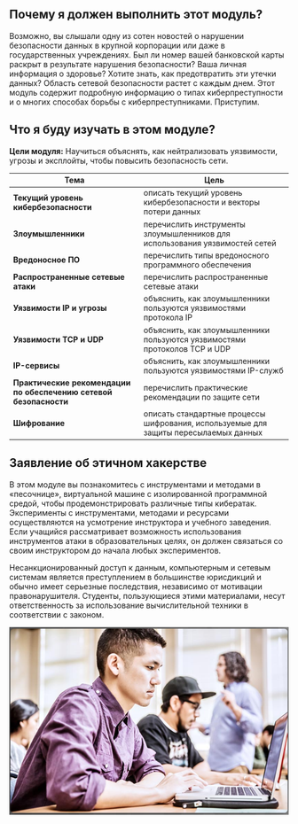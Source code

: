 <!-- 3.0.1 -->
## Почему я должен выполнить этот модуль?

Возможно, вы слышали одну из сотен новостей о нарушении безопасности данных в крупной корпорации или даже в государственных учреждениях. Был ли номер вашей банковской карты раскрыт в результате нарушения безопасности? Ваша личная информация о здоровье? Хотите знать, как предотвратить эти утечки данных? Область сетевой безопасности растет с каждым днем. Этот модуль содержит подробную информацию о типах киберпреступности и о многих способах борьбы с киберпреступниками. Приступим.

<!-- 3.0.2 -->
## Что я буду изучать в этом модуле?

**Цели модуля:** Научиться объяснять, как нейтрализовать уязвимости, угрозы и эксплойты, чтобы повысить безопасность сети.

| Тема | Цель |
| --- | --- |
| **Текущий уровень кибербезопасности** | описать текущий уровень кибербезопасности и векторы потери данных |
| **Злоумышленники** | перечислить инструменты злоумышленников для использования уязвимостей сетей |
| **Вредоносное ПО** | перечислить типы вредоносного программного обеспечения |
| **Распространенные сетевые атаки** | перечислить распространенные сетевые атаки |
| **Уязвимости IP и угрозы** | объяснить, как злоумышленники пользуются уязвимостями протокола IP |
| **Уязвимости TCP и UDP** | объяснить, как злоумышленники пользуются уязвимостями протоколов TCP и UDP |
| **IP-сервисы** | объяснить, как злоумышленники пользуются уязвимостями IP-служб |
| **Практические рекомендации по обеспечению сетевой безопасности** | перечислить практические рекомендации по защите сети |
| **Шифрование** | описать стандартные процессы шифрования, используемые для защиты пересылаемых данных |

<!-- 3.0.3 -->
## Заявление об этичном хакерстве

В этом модуле вы познакомитесь с инструментами и методами в «песочнице», виртуальной машине с изолированной программной средой, чтобы продемонстрировать различные типы кибератак. Эксперименты с инструментами, методами и ресурсами осуществляются на усмотрение инструктора и учебного заведения. Если учащийся рассматривает возможность использования инструментов атаки в образовательных целях, он должен связаться со своим инструктором до начала любых экспериментов.

Несанкционированный доступ к данным, компьютерным и сетевым системам является преступлением в большинстве юрисдикций и обычно имеет серьезные последствия, независимо от мотивации правонарушителя. Студенты, пользующиеся этими материалами, несут ответственность за использование вычислительной техники в соответствии с законом.

![](./assets/3.0.3.png)

